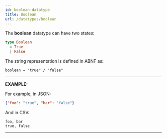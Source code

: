 ```yaml
---
id: boolean-datatype
title: Boolean
url: /datatypes/boolean
---
```


The **boolean** datatype can have two states:

```elm
type Boolean
  = True
  | False
```

The string representation is defined in ABNF as:

```abnf
boolean = "true" / "false"
```

***
**EXAMPLE:**

For example, in JSON:

```json
{"foo": "true", "bar": "false"}
```

And in CSV:

```csv
foo, bar
true, false
```
***
